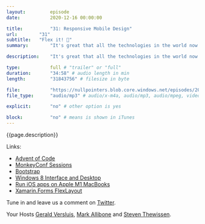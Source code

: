 ```yaml
---
layout:         episode
date: 			2020-12-16 00:00:00

title: 			"31: Responsive Mobile Design"
url:        "31"
subtitle: 	"Flex it! 💪"
summary: 		"It's great that all the technologies in the world now let us write once and run anywhere. But how does that work for designs? In this episode, we are talking about responsive mobile design. Did we ever deal with it? How do we feel about it and how to go about it? All of this and Xboxes, a bit of F# and advent beer calendars too! And what's with Mark and his tiny fingers...?"

description: 	"It's great that all the technologies in the world now let us write once and run anywhere. But how does that work for designs? In this episode, we are talking about responsive mobile design. Did we ever deal with it? How do we feel about it and how to go about it? All of this and Xboxes, a bit of F# and advent beer calendars too! And what's with Mark and his tiny fingers...?"

type:			full # "trailer" or "full"
duration: 		"34:58" # audio length in min
length: 		"31843756" # filesize in byte

file: 			"https://nullpointers.blob.core.windows.net/episodes/20201216_ResponsiveMobileDesign.mp3"
file_type: 		"audio/mp3" # audio/x-m4a, audio/mp3, audio/mpeg, video/quicktime, video/mp4, video/x-m4v, application/pdf, and document/x-epub

explicit: 		"no" # other option is yes

block: 			"no" # means is shown in iTunes
---
```


{{page.description}}

Links:
- [Advent of Code](https://adventofcode.com/)
- [MonkeyConf Sessions](https://www.youtube.com/channel/UCCmLmBtMV2MlSCC-3fq0LUg/videos)
- [Bootstrap](https://getbootstrap.com)
- [Windows 8 Interface and Desktop](https://en.wikipedia.org/wiki/Windows_8#Interface_and_desktop)
- [Run iOS apps on Apple M1 MacBooks](https://www.theverge.com/2020/11/18/21574207/how-to-install-run-any-iphone-ipad-app-m1-mac)
- [Xamarin.Forms FlexLayout](https://docs.microsoft.com/xamarin/xamarin-forms/user-interface/layouts/flex-layout)

Tune in and leave us a comment on [Twitter](https://twitter.com/nullpointersio).

Your Hosts [Gerald Versluis](https://twitter.com/jfversluis), [Mark Allibone](https://twitter.com/mallibone) and [Steven Thewissen](https://twitter.com/devnl).
